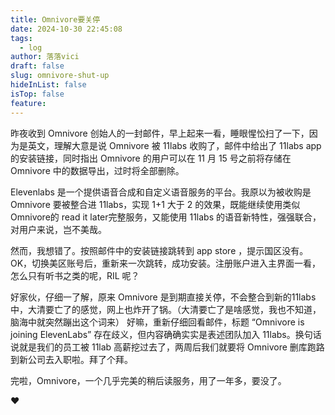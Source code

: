 ```yaml
---
title: Omnivore要关停
date: 2024-10-30 22:45:08
tags:
  - log
author: 落落vici
draft: false
slug: omnivore-shut-up
hideInList: false
isTop: false
feature:
---
```

昨夜收到 Omnivore 创始人的一封邮件，早上起来一看，睡眼惺忪扫了一下，因为是英文，理解大意是说 Omnivore 被 11labs 收购了，邮件中给出了 11labs app 的安装链接，同时指出 Omnivore 的用户可以在 11 月 15 号之前将存储在 Omnivore 中的数据导出，过时将全部删除。

Elevenlabs 是一个提供语音合成和自定义语音服务的平台。我原以为被收购是 Omnivore 要被整合进 11labs，实现 1+1 大于 2 的效果，既能继续使用类似 Omnivore的 read it later完整服务，又能使用 11labs 的语音新特性，强强联合，对用户来说，岂不美哉。

然而，我想错了。按照邮件中的安装链接跳转到 app store ，提示国区没有。OK，切换美区账号后，重新来一次跳转，成功安装。注册账户进入主界面一看，怎么只有听书之类的呢，RIL 呢？

好家伙，仔细一了解，原来 Omnivore 是到期直接关停，不会整合到新的11labs中，大清要亡了的感觉，网上也炸开了锅。（大清要亡了是啥感觉，我也不知道，脑海中就突然蹦出这个词来）
好嘛，重新仔细回看邮件，标题 “Omnivore is joining ElevenLabs” 存在歧义，但内容确确实实是表述团队加入 11labs。换句话说就是我们的员工被 11lab 高薪挖过去了，两周后我们就要将 Omnivore 删库跑路到新公司去入职啦。拜了个拜。

完啦，Omnivore，一个几乎完美的稍后读服务，用了一年多，要没了。

❤